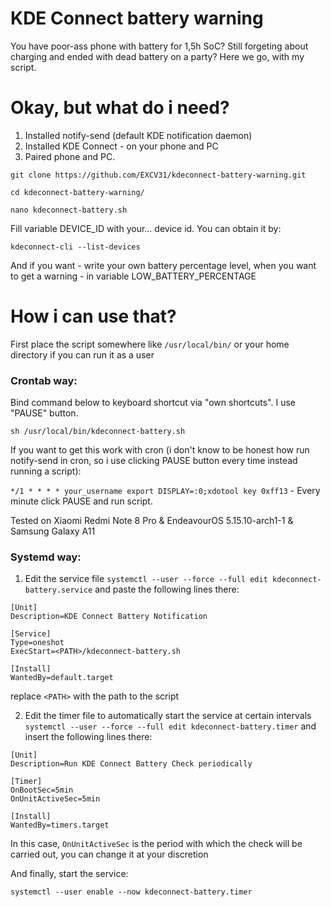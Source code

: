 # KDE Connect battery warning

You have poor-ass phone with battery for 1,5h SoC? Still forgeting about charging and ended with dead battery on a party? Here we go, with my script.

# Okay, but what do i need?

1. Installed notify-send (default KDE notification daemon)
2. Installed KDE Connect - on your phone and PC
3. Paired phone and PC.

`git clone https://github.com/EXCV31/kdeconnect-battery-warning.git`

`cd kdeconnect-battery-warning/`

`nano kdeconnect-battery.sh`

Fill variable DEVICE_ID with your... device id. You can obtain it by:

`kdeconnect-cli --list-devices`

And if you want - write your own battery percentage level, when you want to get a warning - in variable LOW_BATTERY_PERCENTAGE

# How i can use that?

First place the script somewhere like `/usr/local/bin/` or your home directory if you can run it as a user

### Crontab way:
Bind command below to keyboard shortcut via "own shortcuts". I use "PAUSE" button.

`sh /usr/local/bin/kdeconnect-battery.sh`

If you want to get this work with cron (i don't know to be honest how run notify-send in cron, so i use clicking PAUSE button every time instead running a script):

`*/1 * * * * your_username export DISPLAY=:0;xdotool key 0xff13` - Every minute click PAUSE and run script.


Tested on Xiaomi Redmi Note 8 Pro & EndeavourOS 5.15.10-arch1-1 & Samsung Galaxy A11

### Systemd way:

1. Edit the service file `systemctl --user --force --full edit kdeconnect-battery.service` and paste the following lines there:
```
[Unit]
Description=KDE Connect Battery Notification

[Service]
Type=oneshot
ExecStart=<PATH>/kdeconnect-battery.sh

[Install]
WantedBy=default.target
```
replace `<PATH>` with the path to the script

2. Edit the timer file to automatically start the service at certain intervals `systemctl --user --force --full edit kdeconnect-battery.timer` and insert the following lines there:
```
[Unit]
Description=Run KDE Connect Battery Check periodically

[Timer]
OnBootSec=5min
OnUnitActiveSec=5min

[Install]
WantedBy=timers.target
```
In this case, `OnUnitActiveSec` is the period with which the check will be carried out, you can change it at your discretion

And finally, start the service:
```
systemctl --user enable --now kdeconnect-battery.timer
```
